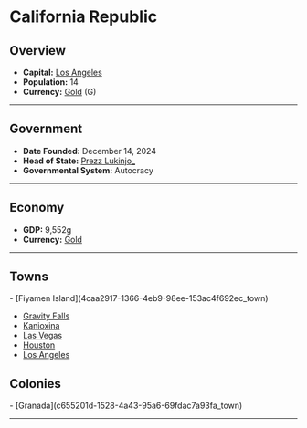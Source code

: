 <!--UNDEDITED FILE, remove this entire line if this file has been edited!-->
# <!--NAME-->California Republic<!--NAME-->

## Overview

- **Capital:** <!--CAPITAL_LINK-->[Los Angeles](d054a71e-aa10-4733-a3e8-03e67613e5fe_town)<!--CAPITAL_LINK-->
- **Population:** <!--POPULATION-->14<!--POPULATION-->
- **Currency:** <!--CURRENCY_LINK-->[Gold](Gold_currency)<!--CURRENCY_LINK--> (<!--CURRENCY_ABV-->G<!--CURRENCY_ABV-->)

---

## Government

- **Date Founded:** <!--FOUNDED-->December 14, 2024<!--FOUNDED-->
- **Head of State:** <!--LEADER_TITLE_LINK-->[Prezz Lukinjo_](Lukinjo__user)<!--LEADER_TITLE_LINK-->
- **Governmental System:** <!--GOVERNMENT-->Autocracy<!--GOVERNMENT-->

---

## Economy

- **GDP:** <!--GDP-->9,552g<!--GDP-->
- **Currency:** <!--CURRENCY_LINK-->[Gold](Gold_currency)<!--CURRENCY_LINK-->

---

## Towns

<!--TOWNS-->- [Fiyamen Island](4caa2917-1366-4eb9-98ee-153ac4f692ec_town)
- [Gravity Falls](fdade99e-5566-48b8-a3de-e65762384040_town)
- [Kanioxina](d42b9421-205b-4b3b-9095-15278e57f95f_town)
- [Las Vegas](b9423838-fd17-4c5b-bf34-87cc4ff5b526_town)
- [Houston](a803944b-2842-4702-bab0-f4fb38f0c9b6_town)
- [Los Angeles](d054a71e-aa10-4733-a3e8-03e67613e5fe_town)<!--TOWNS-->

## Colonies

<!--COLONIES-->- [Granada](c655201d-1528-4a43-95a6-69fdac7a93fa_town)<!--COLONIES-->

---